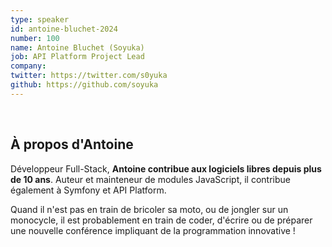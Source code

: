 ```yaml
---
type: speaker
id: antoine-bluchet-2024
number: 100
name: Antoine Bluchet (Soyuka)
job: API Platform Project Lead
company: 
twitter: https://twitter.com/s0yuka
github: https://github.com/soyuka
---
```

​
## À propos d'Antoine

Développeur Full-Stack, **Antoine contribue aux logiciels libres depuis plus de 10 ans**. Auteur et mainteneur de modules JavaScript, il contribue également à Symfony et API Platform. 

Quand il n'est pas en train de bricoler sa moto, ou de jongler sur un monocycle, il est probablement en train de coder, d'écrire ou de préparer une nouvelle conférence impliquant de la programmation innovative ! 